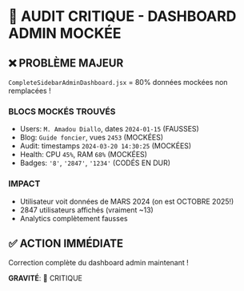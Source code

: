 # 🚨 AUDIT CRITIQUE - DASHBOARD ADMIN MOCKÉE

## ❌ PROBLÈME MAJEUR
`CompleteSidebarAdminDashboard.jsx` = 80% données mockées non remplacées !

### BLOCS MOCKÉS TROUVÉS
- Users: `M. Amadou Diallo`, dates `2024-01-15` (FAUSSES)
- Blog: `Guide foncier`, vues `2453` (MOCKÉES)  
- Audit: timestamps `2024-03-20 14:30:25` (MOCKÉES)
- Health: CPU `45%`, RAM `68%` (MOCKÉES)
- Badges: `'8'`, `'2847'`, `'1234'` (CODÉS EN DUR)

### IMPACT
- Utilisateur voit données de MARS 2024 (on est OCTOBRE 2025!)
- 2847 utilisateurs affichés (vraiment ~13)
- Analytics complètement fausses

## ✅ ACTION IMMÉDIATE
Correction complète du dashboard admin maintenant !

**GRAVITÉ**: 🔴 CRITIQUE